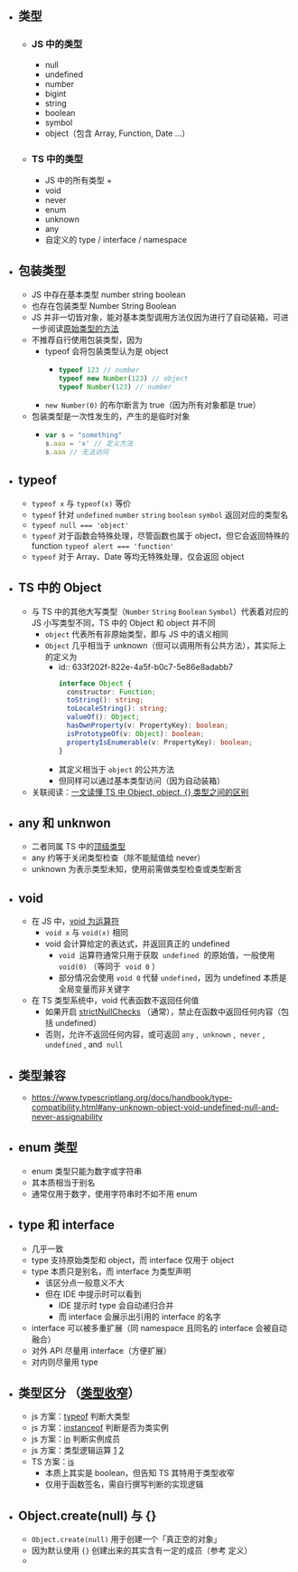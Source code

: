 - ## 类型
	- ### JS 中的类型
		- null
		- undefined
		- number
		- bigint
		- string
		- boolean
		- symbol
		- object（包含 Array, Function, Date ...）
	- ### TS 中的类型
		- JS 中的所有类型 +
		- void
		- never
		- enum
		- unknown
		- any
		- 自定义的 type / interface / namespace
- ## 包装类型
	- JS 中存在基本类型 number string boolean
	- 也存在包装类型 Number String Boolean
	- JS 并非一切皆对象，能对基本类型调用方法仅因为进行了自动装箱，可进一步阅读[原始类型的方法](https://zh.javascript.info/primitives-methods)
	- 不推荐自行使用包装类型，因为
		- typeof 会将包装类型认为是 object
			- ```js
			  typeof 123 // number
			  typeof new Number(123) // object
			  typeof Number(123) // number
			  ```
		- `new Number(0)` 的布尔断言为 true（因为所有对象都是 true）
	- 包装类型是一次性发生的，产生的是临时对象
		- ```js
		  var s = "something"
		  s.aaa = 'x' // 定义方法
		  s.aaa // 无法访问
		  ```
- ## typeof
	- `typeof x` 与 `typeof(x)` 等价
	- `typeof` 针对 `undefined` `number` `string` `boolean` `symbol` 返回对应的类型名
	- `typeof null === 'object'`
	- `typeof` 对于函数会特殊处理，尽管函数也属于 object，但它会返回特殊的 function `typeof alert === 'function'`
	- `typeof` 对于 Array、Date 等均无特殊处理，仅会返回 object
- ## TS 中的 Object
	- 与 TS 中的其他大写类型（`Number` `String` `Boolean` `Symbol`）代表着对应的 JS 小写类型不同，TS 中的 Object 和 object 并不同
		- `object` 代表所有非原始类型，即与 JS 中的语义相同
		- `Object` 几乎相当于 unknown（但可以调用所有公共方法），其实际上的定义为
			- id:: 633f202f-822e-4a5f-b0c7-5e86e8adabb7
			  ```ts
			  interface Object {
			    constructor: Function;
			    toString(): string;
			    toLocaleString(): string;
			    valueOf(): Object;
			    hasOwnProperty(v: PropertyKey): boolean;
			    isPrototypeOf(v: Object): boolean;
			    propertyIsEnumerable(v: PropertyKey): boolean;
			  }
			  ```
			- 其定义相当于 `object` 的公共方法
			- 但同样可以通过基本类型访问（因为自动装箱）
	- 关联阅读：[一文读懂 TS 中 Object, object, {} 类型之间的区别](http://www.semlinker.com/ts-object-type/)
- ## any 和 unknwon
	- 二者同属 TS 中的[顶级类型](https://2ality.com/2020/06/any-unknown-typescript.html)
	- any 约等于关闭类型检查（除不能赋值给 never）
	- unknown 为表示类型未知，使用前需做类型检查或类型断言
- ## void
	- 在 JS 中，[void 为运算符](https://developer.mozilla.org/zh-CN/docs/Web/JavaScript/Reference/Operators/void)
		- `void x` 与 `void(x)` 相同
		- void 会计算给定的表达式，并返回真正的 undefined
			- `void`  运算符通常只用于获取  `undefined`  的原始值，一般使用  `void(0)` （等同于  `void 0` ）
			- 部分情况会使用 `void 0` 代替 `undefined`，因为 undefined 本质是全局变量而非关键字
	- 在 TS 类型系统中，void 代表函数不返回任何值
		- 如果开启 [strictNullChecks](https://www.typescriptlang.org/tsconfig#strictNullChecks) （通常），禁止在函数中返回任何内容（包括 undefined）
		- 否则，允许不返回任何内容，或可返回 `any` ,  `unknown` ,  `never` ,  `undefined` , and  `null`
- ## 类型兼容
	- https://www.typescriptlang.org/docs/handbook/type-compatibility.html#any-unknown-object-void-undefined-null-and-never-assignability
- ## enum 类型
	- enum 类型只能为数字或字符串
	- 其本质相当于别名
	- 通常仅用于数字，使用字符串时不如不用 enum
- ## type 和 interface
	- 几乎一致
	- type 支持原始类型和 object，而 interface 仅用于 object
	- type 本质只是别名，而 interface 为类型声明
		- 该区分点一般意义不大
		- 但在 IDE 中提示时可以看到
			- IDE 提示时 type 会自动递归合并
			- 而 interface 会展示出引用的 interface 的名字
	- interface 可以被多重扩展（同 namespace 且同名的 interface 会被自动融合）
	- 对外 API 尽量用 interface（方便扩展）
	- 对内则尽量用 type
- ## 类型区分 （[类型收窄](https://www.typescriptlang.org/docs/handbook/2/narrowing.html)）
	- js 方案：[typeof](https://www.typescriptlang.org/docs/handbook/2/narrowing.html#typeof-type-guards) 判断大类型
	- js 方案：[instanceof](https://www.typescriptlang.org/docs/handbook/2/narrowing.html#instanceof-narrowing) 判断是否为类实例
	- js 方案：[in](https://www.typescriptlang.org/docs/handbook/2/narrowing.html#the-in-operator-narrowing) 判断实例成员
	- js 方案：类型逻辑运算 [1](https://www.typescriptlang.org/docs/handbook/2/narrowing.html#equality-narrowing) [2](https://www.typescriptlang.org/docs/handbook/2/narrowing.html#truthiness-narrowing)
	- TS 方案：[is](https://stackoverflow.com/questions/40081332/what-does-the-is-keyword-do-in-typescript)
		- 本质上其实是 boolean，但告知 TS 其特用于类型收窄
		- 仅用于函数签名，需自行撰写判断的实现逻辑
- ## Object.create(null) 与 {}
	- `Object.create(null)` 用于创建一个「真正空的对象」
	- 因为默认使用 `{}` 创建出来的其实含有一定的成员（参考  定义）
	-